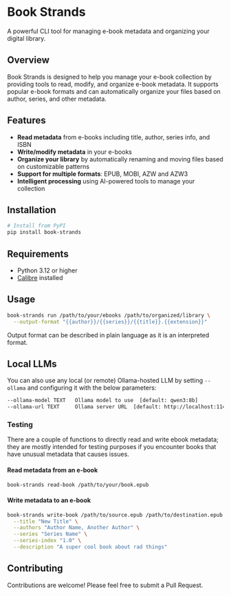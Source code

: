 # Book Strands

A powerful CLI tool for managing e-book metadata and organizing your digital library.

## Overview

Book Strands is designed to help you manage your e-book collection by providing tools to read, modify, and organize e-book metadata. It supports popular e-book formats and can automatically organize your files based on author, series, and other metadata.

## Features

- **Read metadata** from e-books including title, author, series info, and ISBN
- **Write/modify metadata** in your e-books
- **Organize your library** by automatically renaming and moving files based on customizable patterns
- **Support for multiple formats**: EPUB, MOBI, AZW and AZW3
- **Intelligent processing** using AI-powered tools to manage your collection

## Installation

```bash
# Install from PyPI
pip install book-strands
```

## Requirements

- Python 3.12 or higher
- [Calibre](https://calibre-ebook.com/) installed

## Usage

```bash
book-strands run /path/to/your/ebooks /path/to/organized/library \
  --output-format "{{author}}/{{series}}/{{title}}.{{extension}}"
```

Output format can be described in plain language as it is an interpreted format.

## Local LLMs

You can also use any local (or remote) Ollama-hosted LLM by setting `--ollama` and configuring it with the below parameters:

```bash
--ollama-model TEXT   Ollama model to use  [default: qwen3:8b]
--ollama-url TEXT     Ollama server URL  [default: http://localhost:11434]
```

### Testing

There are a couple of functions to directly read and write ebook metadata; they are mostly intended for testing purposes if you encounter books that have unusual metadata that causes issues.

#### Read metadata from an e-book

```bash
book-strands read-book /path/to/your/book.epub
```

#### Write metadata to an e-book

```bash
book-strands write-book /path/to/source.epub /path/to/destination.epub \
  --title "New Title" \
  --authors "Author Name, Another Author" \
  --series "Series Name" \
  --series-index "1.0" \
  --description "A super cool book about rad things"
```

## Contributing

Contributions are welcome! Please feel free to submit a Pull Request.
